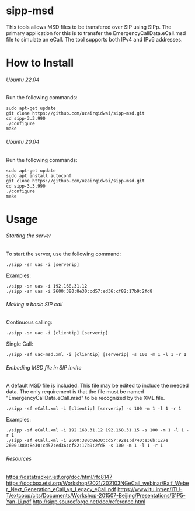 # sipp-msd
This tools allows MSD files to be transfered over SIP using SIPp. The primary application for this is to transfer the EmergencyCallData.eCall.msd file to simulate an eCall. The tool supports both IPv4 and IPv6 addresses. 


# How to Install


###### Ubuntu 22.04 
Run the following commands:
```
sudo apt-get update
git clone https://github.com/uzairqidwai/sipp-msd.git
cd sipp-3.3.990
./configure
make
```


###### Ubuntu 20.04 
Run the following commands:
```
sudo apt-get update
sudo apt install autoconf
git clone https://github.com/uzairqidwai/sipp-msd.git
cd sipp-3.3.990
./configure
make
```

# Usage

###### Starting the server
To start the server, use the following command:
```
./sipp -sn uas -i [serverip]
```

Examples:
```
./sipp -sn uas -i 192.168.31.12
./sipp -sn uas -i 2600:380:8e30:cd57:ed36:cf82:17b9:2fd8
```


###### Making a basic SIP call
Continuous calling:
```
./sipp -sn uac -i [clientip] [serverip]
```

Single Call:
```
./sipp -sf uac-msd.xml -i [clientip] [serverip] -s 100 -m 1 -l 1 -r 1 
```


###### Embeding MSD file in SIP invite
A default MSD file is included. This file may be edited to include the needed data. The only requirement is that the file must be named "EmergencyCallData.eCall.msd" to be recognized by the XML file.
```
./sipp -sf eCall.xml -i [clientip] [serverip] -s 100 -m 1 -l 1 -r 1
```

Examples:
```
./sipp -sf eCall.xml -i 192.168.31.12 192.168.31.15 -s 100 -m 1 -l 1 -r 1
./sipp -sf eCall.xml -i 2600:380:8e30:cd57:92e1:d740:e36b:127e 2600:380:8e30:cd57:ed36:cf82:17b9:2fd8 -s 100 -m 1 -l 1 -r 1 
```



###### Resources
https://datatracker.ietf.org/doc/html/rfc8147
https://docbox.etsi.org/Workshop/2021/202103NGeCall_webinar/Ralf_Weber_Next_Generation_eCall_vs_Legacy_eCall.pdf
https://www.itu.int/en/ITU-T/extcoop/cits/Documents/Workshop-201507-Beijing/Presentations/S1P5-Yan-Li.pdf
http://sipp.sourceforge.net/doc/reference.html


